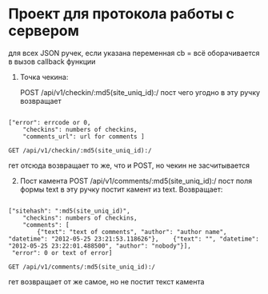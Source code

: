 Проект для протокола работы с сервером
======================================
для всех JSON ручек, если указана переменная cb = всё оборачивается в вызов callback функции

1. Точка чекина:

    POST /api/v1/checkin/:md5(site_uniq_id):/
пост чего угодно в эту ручку возвращает
<code>
["error": errcode or 0,
    "checkins": numbers of checkins,
    "comments_url": url for comments ]
</code>

    GET /api/v1/checkin/:md5(site_uniq_id):/
гет отсюда возвращает то же, что и POST, но чекин не засчитывается

2. Пост камента
    POST /api/v1/comments/:md5(site_uniq_id):/
пост поля формы text в эту ручку постит камент из text.
Возвращает:
<code>
["sitehash": ":md5(site_uniq_id)",
    "checkins": numbers of checkins,
    "comments": [
        {"text": "text of comments", "author": "author name", "datetime": "2012-05-25 23:21:53.118626"},    {"text": "", "datetime": "2012-05-25 23:22:01.488500", "author": "nobody"}],
 "error": 0 or text of error]
</code>

    GET /api/v1/comments/:md5(site_uniq_id):/
гет возвращает от же самое, но не постит текст камента

